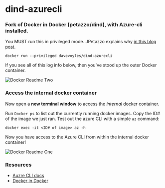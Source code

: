 # dind-azurecli
### Fork of Docker in Docker (petazzo/dind), with Azure-cli installed.

You MUST run this in privileged mode. JPetazzo explains why [in this blog post](https://jpetazzo.github.io/2015/09/03/do-not-use-docker-in-docker-for-ci/).


``` docker run --privileged davevoyles/dind-azurecli ```

If you see all of this log info below, then you've stood up the outer Docker container.

![Docker Readme Two](https://www.dropbox.com/s/qpvpq13vd2foo8q/davevoyles-azure-cli-docker-hub-readme-2.png?raw=1)

### Access the internal docker container

Now open a **new terminal window** to access the *internal* docker container.

Run ```Docker ps``` to list out the currently running docker images. Copy the ID# of the image we just ran. Test out the azure CLI with a simple ```az``` command: 

```docker exec -it <ID# of image> az -h ```

Now you have access to the Azure CLI from within the internal docker container!

![Docker Readme One](https://www.dropbox.com/s/vjivlu6htl4x8ij/davevoyles-azure-cli-docker-hub-readme.png?raw=1)


### Resources
* [Auzre CLI docs](https://docs.microsoft.com/en-us/cli/azure/overview?view=azure-cli-latest)
* [Docker in Docker](https://github.com/jpetazzo/dind)
